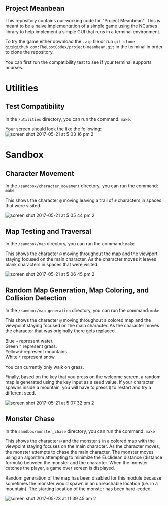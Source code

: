 ## Project Meanbean

This repository contains our working code for "Project Meanbean". This is meant to be a naive implementation of a simple game using the NCurses library to help implement a simple GUI that runs in a terminal environment.

To try the game either download the `.zip` file or run `git clone git@github.com:TheLostCodex/project-meanbean.git` in the terminal in order to clone the repository.

You can first run the compatibility test to see if your terminal supports ncurses.

# Utilities

## Test Compatibility

In the `/utilities` directory, you can run the command: `make`.

Your screen should look the like the following:
![screen shot 2017-05-21 at 5 03 16 pm 2](https://cloud.githubusercontent.com/assets/16892494/26291058/72857d4e-3e47-11e7-9d9d-6cbe7c2fd149.png)

# Sandbox

## Character Movement

In the `/sandbox/character_movement` directory, you can run the command: `make`

This shows the character `@` moving leaving a trail of `#` characters in spaces that were visited.

![screen shot 2017-05-21 at 5 05 44 pm 2](https://cloud.githubusercontent.com/assets/16892494/26291105/c2fc2be2-3e47-11e7-8f42-db1e6eb2f50f.png)

## Map Testing and Traversal

In the `/sandbox/map` directory, you can run the command: `make`

This shows the character `@` moving throughout the map and the viewport staying focused on the main character. As the character moves it leaves blank characters in spaces that were visited.

![screen shot 2017-05-21 at 5 06 45 pm 2](https://cloud.githubusercontent.com/assets/16892494/26291121/e528e6b0-3e47-11e7-918c-563d8ed1b8fe.png)


## Random Map Generation, Map Coloring, and Collision Detection

In the `/sandbox/map_generation` directory, you can run the command: `make`

This shows the character `@` moving throughout a colored map and the viewpoint staying focused on the main character. As the character moves the character that was originally there gets replaced.

Blue `~` represent water.  
Green `^` represent grass.  
Yellow `#` represent mountains.  
White `*` represent snow.  

You can currently only walk on grass.

Finally, based on the key that you press on the welcome screen, a random map is generated using the key input as a seed value. If your character spawns inside a mountain, you will have to press `Q` to restart and try a different seed.

![screen shot 2017-05-21 at 5 07 32 pm 2](https://cloud.githubusercontent.com/assets/16892494/26291140/00f8263a-3e48-11e7-914f-5fea4d023d56.png)

## Monster Chase

In the `sandbox/monster_chase` directory, you can run the command: `make`

This shows the character `@` and the monster `$` in a colored map with the viewpoint staying focuses on the main character. As the character moves, the monster attempts to chase the main character. The monster moves using an algorithm attempting to minimize the Euclidean distance (distance formula) between the monster and the character. When the monster catches the player, a game over screen is displayed.

Random generation of the map has been disabled for this module because sometimes the monster would spawn in an unreachable location (i.e. in a mountain). The starting location of the monster has been hard-coded.

![screen shot 2017-05-23 at 11 39 45 am 2](https://cloud.githubusercontent.com/assets/16892494/26377578/917251e4-3fac-11e7-92e1-9b4ad153b234.png)
